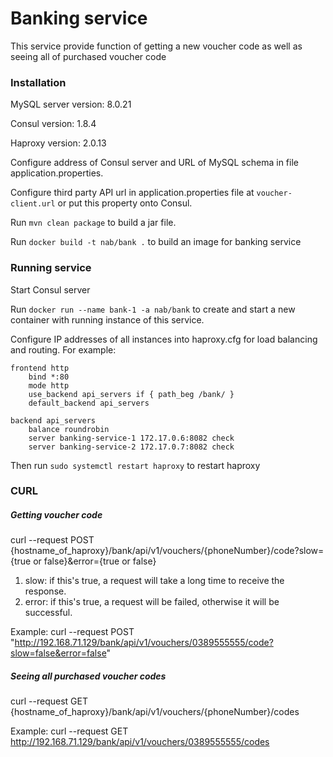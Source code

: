 # Banking service

This service provide function of getting a new voucher code as well as seeing all of purchased voucher code
### Installation

MySQL server version: 8.0.21

Consul version: 1.8.4

Haproxy version: 2.0.13

Configure address of Consul server and URL of MySQL schema in file application.properties.

Configure third party API url in application.properties file at ```voucher-client.url``` or put this property onto Consul.

Run ```mvn clean package``` to build a jar file.


Run ```docker build -t nab/bank .``` to build an image for banking service

### Running service

Start Consul server

Run ```docker run --name bank-1 -a nab/bank``` to create and start a new container with running instance of this service.

Configure IP addresses of all instances into haproxy.cfg for load balancing and routing.
For example:

```
frontend http
  	bind *:80
  	mode http
  	use_backend api_servers if { path_beg /bank/ }
  	default_backend api_servers

backend api_servers
   	balance roundrobin
   	server banking-service-1 172.17.0.6:8082 check
   	server banking-service-2 172.17.0.7:8082 check
```

Then run ``` sudo systemctl restart haproxy ``` to restart haproxy

### CURL
##### Getting voucher code
curl --request POST {hostname_of_haproxy}/bank/api/v1/vouchers/{phoneNumber}/code?slow={true or false}&error={true or false}

1. slow: if this's true, a request will take a long time to receive the response.
2. error: if this's true, a request will be failed, otherwise it will be successful.

Example: curl --request POST "http://192.168.71.129/bank/api/v1/vouchers/0389555555/code?slow=false&error=false"

##### Seeing all purchased voucher codes
curl --request GET {hostname_of_haproxy}/bank/api/v1/vouchers/{phoneNumber}/codes

Example: curl --request GET http://192.168.71.129/bank/api/v1/vouchers/0389555555/codes
